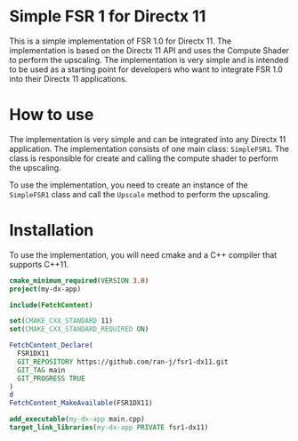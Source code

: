 # Simple FSR 1 for Directx 11

This is a simple implementation of FSR 1.0 for Directx 11. The implementation is based on the Directx 11 API and uses the Compute Shader to perform the upscaling. The implementation is very simple and is intended to be used as a starting point for developers who want to integrate FSR 1.0 into their Directx 11 applications.

# How to use

The implementation is very simple and can be integrated into any Directx 11 application. The implementation consists of one main class: `SimpleFSR1`. The class is responsible for create and calling the compute shader to perform the upscaling.

To use the implementation, you need to create an instance of the `SimpleFSR1` class and call the `Upscale` method to perform the upscaling.

# Installation

To use the implementation, you will need cmake and a C++ compiler that supports C++11.

```cmake
cmake_minimum_required(VERSION 3.0)
project(my-dx-app)

include(FetchContent)

set(CMAKE_CXX_STANDARD 11)
set(CMAKE_CXX_STANDARD_REQUIRED ON)

FetchContent_Declare(
  FSR1DX11
  GIT_REPOSITORY https://github.com/ran-j/fsr1-dx11.git
  GIT_TAG main
  GIT_PROGRESS TRUE
)
d
FetchContent_MakeAvailable(FSR1DX11)

add_executable(my-dx-app main.cpp)
target_link_libraries(my-dx-app PRIVATE fsr1-dx11)
```

